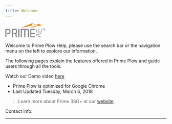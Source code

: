 ```yaml
---
title: Welcome
---
```

<img src="/img/PRIME-Logo.png" width="124.5" height="44.75" />

Welcome to Prime Plow Help, please use the search bar or the navigation menu on the left to explore our information. 

The following pages explain the features offered in Prime Plow and guide users through all the tools. 

Watch our Demo video [here](https://www.dropbox.com/s/5gkrv40meplhg3o/PP_Demo01_iphone.m4v?dl=0)

* Prime Plow is optimized for Google Chrome
* Last Updated Tuesday, March 6, 2018

> Learn more about Prime 3SG+ at our [website](http://prime3sg.com/).

Contact info: 

---
